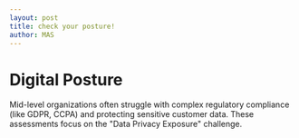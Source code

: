 ```yaml
---
layout: post
title: check your posture!
author: MAS
---
```


#  Digital Posture
Mid-level organizations often struggle with complex regulatory compliance (like GDPR, CCPA) and protecting sensitive customer data. These assessments focus on the "Data Privacy Exposure" challenge.